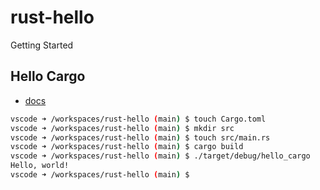 # rust-hello
Getting Started

## Hello Cargo
- [docs](https://doc.rust-jp.rs/book-ja/ch01-03-hello-cargo.html)

```bash
vscode ➜ /workspaces/rust-hello (main) $ touch Cargo.toml
vscode ➜ /workspaces/rust-hello (main) $ mkdir src
vscode ➜ /workspaces/rust-hello (main) $ touch src/main.rs
vscode ➜ /workspaces/rust-hello (main) $ cargo build
vscode ➜ /workspaces/rust-hello (main) $ ./target/debug/hello_cargo
Hello, world!
vscode ➜ /workspaces/rust-hello (main) $ 
```
